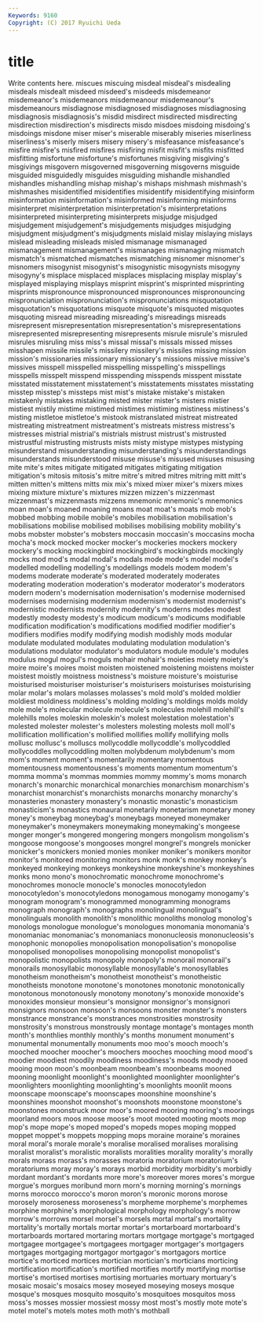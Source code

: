 ```yaml
---
Keywords: 9160 
Copyright: (C) 2017 Ryuichi Ueda
---
```


# title

Write contents here.
 miscues miscuing misdeal misdeal's misdealing misdeals
misdealt misdeed misdeed's misdeeds misdemeanor misdemeanor's misdemeanors misdemeanour misdemeanour's misdemeanours
misdiagnose misdiagnosed misdiagnoses misdiagnosing misdiagnosis misdiagnosis's misdid misdirect misdirected misdirecting
misdirection misdirection's misdirects misdo misdoes misdoing misdoing's misdoings misdone miser
miser's miserable miserably miseries miserliness miserliness's miserly misers misery misery's
misfeasance misfeasance's misfire misfire's misfired misfires misfiring misfit misfit's misfits
misfitted misfitting misfortune misfortune's misfortunes misgiving misgiving's misgivings misgovern misgoverned
misgoverning misgoverns misguide misguided misguidedly misguides misguiding mishandle mishandled mishandles
mishandling mishap mishap's mishaps mishmash mishmash's mishmashes misidentified misidentifies misidentify
misidentifying misinform misinformation misinformation's misinformed misinforming misinforms misinterpret misinterpretation misinterpretation's
misinterpretations misinterpreted misinterpreting misinterprets misjudge misjudged misjudgement misjudgement's misjudgements misjudges
misjudging misjudgment misjudgment's misjudgments mislaid mislay mislaying mislays mislead misleading
misleads misled mismanage mismanaged mismanagement mismanagement's mismanages mismanaging mismatch mismatch's
mismatched mismatches mismatching misnomer misnomer's misnomers misogynist misogynist's misogynistic misogynists
misogyny misogyny's misplace misplaced misplaces misplacing misplay misplay's misplayed misplaying
misplays misprint misprint's misprinted misprinting misprints mispronounce mispronounced mispronounces mispronouncing
mispronunciation mispronunciation's mispronunciations misquotation misquotation's misquotations misquote misquote's misquoted misquotes
misquoting misread misreading misreading's misreadings misreads misrepresent misrepresentation misrepresentation's misrepresentations
misrepresented misrepresenting misrepresents misrule misrule's misruled misrules misruling miss miss's
missal missal's missals missed misses misshapen missile missile's missilery missilery's
missiles missing mission mission's missionaries missionary missionary's missions missive missive's
missives misspell misspelled misspelling misspelling's misspellings misspells misspelt misspend misspending
misspends misspent misstate misstated misstatement misstatement's misstatements misstates misstating misstep
misstep's missteps mist mist's mistake mistake's mistaken mistakenly mistakes mistaking
misted mister mister's misters mistier mistiest mistily mistime mistimed mistimes
mistiming mistiness mistiness's misting mistletoe mistletoe's mistook mistranslated mistreat mistreated
mistreating mistreatment mistreatment's mistreats mistress mistress's mistresses mistrial mistrial's mistrials
mistrust mistrust's mistrusted mistrustful mistrusting mistrusts mists misty mistype mistypes
mistyping misunderstand misunderstanding misunderstanding's misunderstandings misunderstands misunderstood misuse misuse's misused
misuses misusing mite mite's mites mitigate mitigated mitigates mitigating mitigation
mitigation's mitosis mitosis's mitre mitre's mitred mitres mitring mitt mitt's
mitten mitten's mittens mitts mix mix's mixed mixer mixer's mixers
mixes mixing mixture mixture's mixtures mizzen mizzen's mizzenmast mizzenmast's mizzenmasts
mizzens mnemonic mnemonic's mnemonics moan moan's moaned moaning moans moat
moat's moats mob mob's mobbed mobbing mobile mobile's mobiles mobilisation
mobilisation's mobilisations mobilise mobilised mobilises mobilising mobility mobility's mobs mobster
mobster's mobsters moccasin moccasin's moccasins mocha mocha's mock mocked mocker
mocker's mockeries mockers mockery mockery's mocking mockingbird mockingbird's mockingbirds mockingly
mocks mod mod's modal modal's modals mode mode's model model's
modelled modelling modelling's modellings models modem modem's modems moderate moderate's
moderated moderately moderates moderating moderation moderation's moderator moderator's moderators modern
modern's modernisation modernisation's modernise modernised modernises modernising modernism modernism's modernist
modernist's modernistic modernists modernity modernity's moderns modes modest modestly modesty
modesty's modicum modicum's modicums modifiable modification modification's modifications modified modifier
modifier's modifiers modifies modify modifying modish modishly mods modular modulate
modulated modulates modulating modulation modulation's modulations modulator modulator's modulators module
module's modules modulus mogul mogul's moguls mohair mohair's moieties moiety
moiety's moire moire's moires moist moisten moistened moistening moistens moister
moistest moistly moistness moistness's moisture moisture's moisturise moisturised moisturiser moisturiser's
moisturisers moisturises moisturising molar molar's molars molasses molasses's mold mold's
molded moldier moldiest moldiness moldiness's molding molding's moldings molds moldy
mole mole's molecular molecule molecule's molecules molehill molehill's molehills moles
moleskin moleskin's molest molestation molestation's molested molester molester's molesters molesting
molests moll moll's mollification mollification's mollified mollifies mollify mollifying molls
mollusc mollusc's molluscs mollycoddle mollycoddle's mollycoddled mollycoddles mollycoddling molten molybdenum
molybdenum's mom mom's moment moment's momentarily momentary momentous momentousness momentousness's
moments momentum momentum's momma momma's mommas mommies mommy mommy's moms
monarch monarch's monarchic monarchical monarchies monarchism monarchism's monarchist monarchist's monarchists
monarchs monarchy monarchy's monasteries monastery monastery's monastic monastic's monasticism monasticism's
monastics monaural monetarily monetarism monetary money money's moneybag moneybag's moneybags
moneyed moneymaker moneymaker's moneymakers moneymaking moneymaking's mongeese monger monger's mongered
mongering mongers mongolism mongolism's mongoose mongoose's mongooses mongrel mongrel's mongrels
monicker monicker's monickers monied monies moniker moniker's monikers monitor monitor's
monitored monitoring monitors monk monk's monkey monkey's monkeyed monkeying monkeys
monkeyshine monkeyshine's monkeyshines monks mono mono's monochromatic monochrome monochrome's monochromes
monocle monocle's monocles monocotyledon monocotyledon's monocotyledons monogamous monogamy monogamy's monogram
monogram's monogrammed monogramming monograms monograph monograph's monographs monolingual monolingual's monolinguals
monolith monolith's monolithic monoliths monolog monolog's monologs monologue monologue's monologues
monomania monomania's monomaniac monomaniac's monomaniacs mononucleosis mononucleosis's monophonic monopolies monopolisation
monopolisation's monopolise monopolised monopolises monopolising monopolist monopolist's monopolistic monopolists monopoly
monopoly's monorail monorail's monorails monosyllabic monosyllable monosyllable's monosyllables monotheism monotheism's
monotheist monotheist's monotheistic monotheists monotone monotone's monotones monotonic monotonically monotonous
monotonously monotony monotony's monoxide monoxide's monoxides monsieur monsieur's monsignor monsignor's
monsignori monsignors monsoon monsoon's monsoons monster monster's monsters monstrance monstrance's
monstrances monstrosities monstrosity monstrosity's monstrous monstrously montage montage's montages month
month's monthlies monthly monthly's months monument monument's monumental monumentally monuments
moo moo's mooch mooch's mooched moocher moocher's moochers mooches mooching
mood mood's moodier moodiest moodily moodiness moodiness's moods moody mooed
mooing moon moon's moonbeam moonbeam's moonbeams mooned mooning moonlight moonlight's
moonlighted moonlighter moonlighter's moonlighters moonlighting moonlighting's moonlights moonlit moons moonscape
moonscape's moonscapes moonshine moonshine's moonshines moonshot moonshot's moonshots moonstone moonstone's
moonstones moonstruck moor moor's moored mooring mooring's moorings moorland moors
moos moose moose's moot mooted mooting moots mop mop's mope
mope's moped moped's mopeds mopes moping mopped moppet moppet's moppets
mopping mops moraine moraine's moraines moral moral's morale morale's moralise
moralised moralises moralising moralist moralist's moralistic moralists moralities morality morality's
morally morals morass morass's morasses moratoria moratorium moratorium's moratoriums moray
moray's morays morbid morbidity morbidity's morbidly mordant mordant's mordants more
more's moreover mores mores's morgue morgue's morgues moribund morn morn's
morning morning's mornings morns morocco morocco's moron moron's moronic morons
morose morosely moroseness moroseness's morpheme morpheme's morphemes morphine morphine's morphological
morphology morphology's morrow morrow's morrows morsel morsel's morsels mortal mortal's
mortality mortality's mortally mortals mortar mortar's mortarboard mortarboard's mortarboards mortared
mortaring mortars mortgage mortgage's mortgaged mortgagee mortgagee's mortgagees mortgager mortgager's
mortgagers mortgages mortgaging mortgagor mortgagor's mortgagors mortice mortice's morticed mortices
mortician mortician's morticians morticing mortification mortification's mortified mortifies mortify mortifying
mortise mortise's mortised mortises mortising mortuaries mortuary mortuary's mosaic mosaic's
mosaics mosey moseyed moseying moseys mosque mosque's mosques mosquito mosquito's
mosquitoes mosquitos moss moss's mosses mossier mossiest mossy most most's
mostly mote mote's motel motel's motels motes moth moth's mothball
